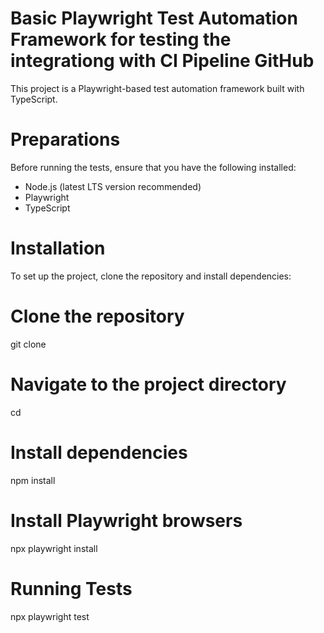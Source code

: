 # Basic Playwright Test Automation Framework for testing the integrationg with CI Pipeline GitHub

This project is a Playwright-based test automation framework built with TypeScript.

# Preparations
Before running the tests, ensure that you have the following installed:

- Node.js (latest LTS version recommended)
- Playwright
- TypeScript

# Installation
To set up the project, clone the repository and install dependencies:
# Clone the repository
git clone <repository-url>

# Navigate to the project directory
cd <project-directory>

# Install dependencies
npm install

# Install Playwright browsers
npx playwright install

# Running Tests
npx playwright test
